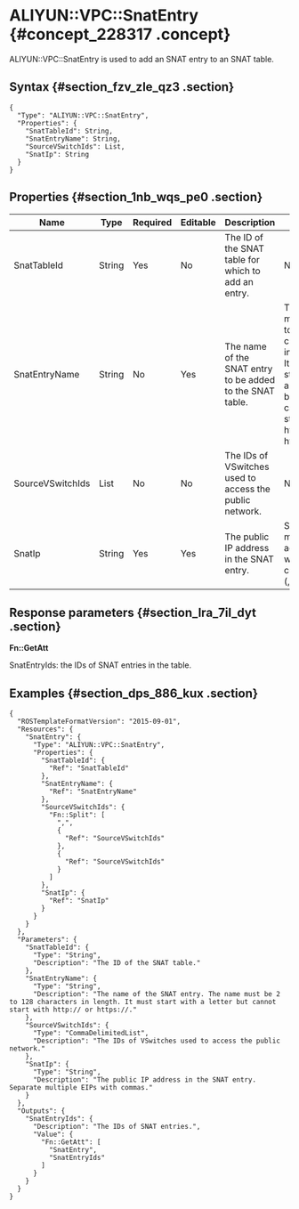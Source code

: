 # ALIYUN::VPC::SnatEntry {#concept_228317 .concept}

ALIYUN::VPC::SnatEntry is used to add an SNAT entry to an SNAT table.

## Syntax {#section_fzv_zle_qz3 .section}

``` {#codeblock_d5d_zcj_9h8 .language-json}
{
  "Type": "ALIYUN::VPC::SnatEntry",
  "Properties": {
    "SnatTableId": String,
    "SnatEntryName": String,
    "SourceVSwitchIds": List,
    "SnatIp": String
  }
}
```

## Properties {#section_1nb_wqs_pe0 .section}

|Name|Type|Required|Editable|Description|Validity|
|----|----|--------|--------|-----------|--------|
|SnatTableId|String|Yes|No|The ID of the SNAT table for which to add an entry.|None|
|SnatEntryName|String|No|Yes|The name of the SNAT entry to be added to the SNAT table.|The name must be 2 to 128 characters in length. It must start with a letter but cannot start with http:// or https://.|
|SourceVSwitchIds|List|No|No|The IDs of VSwitches used to access the public network.|None|
|SnatIp|String|Yes|Yes|The public IP address in the SNAT entry.|Separate multiple IP addresses with commas \(,\).|

## Response parameters {#section_lra_7il_dyt .section}

 **Fn::GetAtt** 

SnatEntryIds: the IDs of SNAT entries in the table.

## Examples {#section_dps_886_kux .section}

``` {#codeblock_u1e_168_3aj .language-json}
{
  "ROSTemplateFormatVersion": "2015-09-01",
  "Resources": {
    "SnatEntry": {
      "Type": "ALIYUN::VPC::SnatEntry",
      "Properties": {
        "SnatTableId": {
          "Ref": "SnatTableId"
        },
        "SnatEntryName": {
          "Ref": "SnatEntryName"
        },
        "SourceVSwitchIds": {
          "Fn::Split": [
            ",",
            {
              "Ref": "SourceVSwitchIds"
            },
            {
              "Ref": "SourceVSwitchIds"
            }
          ]
        },
        "SnatIp": {
          "Ref": "SnatIp"
        }
      }
    }
  },
  "Parameters": {
    "SnatTableId": {
      "Type": "String",
      "Description": "The ID of the SNAT table."
    },
    "SnatEntryName": {
      "Type": "String",
      "Description": "The name of the SNAT entry. The name must be 2 to 128 characters in length. It must start with a letter but cannot start with http:// or https://."
    },
    "SourceVSwitchIds": {
      "Type": "CommaDelimitedList",
      "Description": "The IDs of VSwitches used to access the public network."
    },
    "SnatIp": {
      "Type": "String",
      "Description": "The public IP address in the SNAT entry. Separate multiple EIPs with commas."
    }
  },
  "Outputs": {
    "SnatEntryIds": {
      "Description": "The IDs of SNAT entries.",
      "Value": {
        "Fn::GetAtt": [
          "SnatEntry",
          "SnatEntryIds"
        ]
      }
    }
  }
}
```

